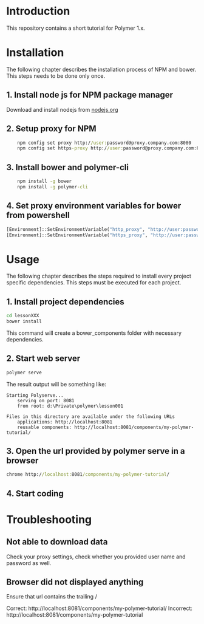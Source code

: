 # Introduction

This repository contains a short tutorial for Polymer 1.x.

# Installation

The following chapter describes the installation process of NPM and bower. This steps 
needs to be done only once.

## 1. Install node js for NPM package manager 

Download and install nodejs from [nodejs.org](https://nodejs.org)

## 2. Setup proxy for NPM

```cmd
    npm config set proxy http://user:password@proxy.company.com:8080
    npm config set https-proxy http://user:password@proxy.company.com:8080
```

## 3. Install bower and polymer-cli

```cmd
    npm install -g bower
    npm install -g polymer-cli
```

## 4. Set proxy environment variables for bower from powershell

```cmd
[Environment]::SetEnvironmentVariable("http_proxy", "http://user:password@proxy.company.com:8080", "User")
[Environment]::SetEnvironmentVariable("https_proxy", "http://user:password@proxy.company.com:8080", "User")
```

# Usage

The following chapter describes the steps required to install every project specific
dependencies. This steps must be executed for each project.

## 1. Install project dependencies 

```cmd
cd lessonXXX
bower install
```

This command will create a bower_components folder with necessary dependencies.

## 2. Start web server

```cmd
polymer serve
```

The result output will be something like:

```
Starting Polyserve...
    serving on port: 8081
    from root: d:\Private\polymer\lesson001

Files in this directory are available under the following URLs
    applications: http://localhost:8081
    reusable components: http://localhost:8081/components/my-polymer-tutorial/
```

## 3. Open the url provided by polymer serve in a browser

```cmd
chrome http://localhost:8081/components/my-polymer-tutorial/
```

## 4. Start coding

# Troubleshooting

## Not able to download data

Check your proxy settings, check whether you provided user name and password as well.

## Browser did not displayed anything

Ensure that url contains the trailing /

Correct: http://localhost:8081/components/my-polymer-tutorial/
Incorrect: http://localhost:8081/components/my-polymer-tutorial

